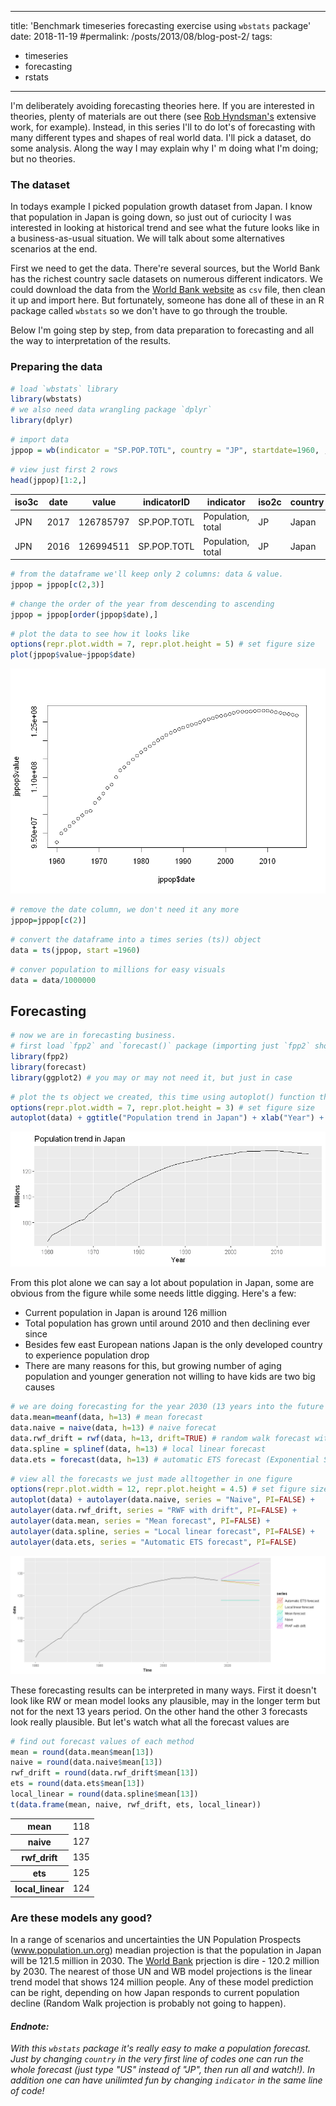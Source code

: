 
---
title: 'Benchmark timeseries forecasting exercise using `wbstats` package'
date: 2018-11-19
#permalink: /posts/2013/08/blog-post-2/
tags:
  - timeseries
  - forecasting
  - rstats
---  


I'm deliberately avoiding forecasting theories here. If you are interested in theories, plenty of materials are out there (see [Rob Hyndsman's](https://robjhyndman.com/) extensive work, for example). Instead, in this series I'll to do lot's of forecasting with many different types and shapes of real world data. I'll pick a dataset, do some analysis. Along the way I may explain why I' m doing what I'm doing; but no theories. 


### The dataset
In todays example I picked population growth dataset from Japan. I know that population in Japan is going down, so just out of curiocity I was interested in looking at historical trend and see what the future looks like in a business-as-usual situation. We will talk about some alternatives scenarios at the end.  

First we need to get the data. There're several sources, but the World Bank has the richest country sacle datasets on numerous different indicators. We could download the data from the [World Bank website](https://data.worldbank.org/) as `csv` file, then clean it up and import here. But fortunately, someone has done all of these in an R package called `wbstats` so we don't have to go through the trouble.  

Below I'm going step by step, from data preparation to forecasting and all the way to interpretation of the results.

### Preparing the data


```R
# load `wbstats` library
library(wbstats)
# we also need data wrangling package `dplyr`
library(dplyr)
```

 


```R
# import data
jppop = wb(indicator = "SP.POP.TOTL", country = "JP", startdate=1960, , enddate=2017)
```


```R
# view just first 2 rows
head(jppop)[1:2,]
```


<table>
<thead><tr><th scope=col>iso3c</th><th scope=col>date</th><th scope=col>value</th><th scope=col>indicatorID</th><th scope=col>indicator</th><th scope=col>iso2c</th><th scope=col>country</th></tr></thead>
<tbody>
	<tr><td>JPN              </td><td>2017             </td><td>126785797        </td><td>SP.POP.TOTL      </td><td>Population, total</td><td>JP               </td><td>Japan            </td></tr>
	<tr><td>JPN              </td><td>2016             </td><td>126994511        </td><td>SP.POP.TOTL      </td><td>Population, total</td><td>JP               </td><td>Japan            </td></tr>
</tbody>
</table>




```R
# from the dataframe we'll keep only 2 columns: data & value.
jppop = jppop[c(2,3)]
```


```R
# change the order of the year from descending to ascending
jppop = jppop[order(jppop$date),]
```


```R
# plot the data to see how it looks like
options(repr.plot.width = 7, repr.plot.height = 5) # set figure size
plot(jppop$value~jppop$date)
```


![](/images/2018-11-19-forecast-jp-pop/output_9_0.png)



```R
# remove the date column, we don't need it any more
jppop=jppop[c(2)]
```


```R
# convert the dataframe into a times series (ts)) object
data = ts(jppop, start =1960)
```


```R
# conver population to millions for easy visuals
data = data/1000000
```

## Forecasting


```R
# now we are in forecasting business.
# first load `fpp2` and `forecast()` package (importing just `fpp2` should work, but just in case). 
library(fpp2)
library(forecast)
library(ggplot2) # you may or may not need it, but just in case
```


```R
# plot the ts object we created, this time using autoplot() function that comes with forecast() package
options(repr.plot.width = 7, repr.plot.height = 3) # set figure size
autoplot(data) + ggtitle("Population trend in Japan") + xlab("Year") +  ylab("Millions")
```




![](/images/2018-11-19-forecast-jp-pop/output_15_1.png)


From this plot alone we can say a lot about population in Japan, some are obvious from the figure while some needs little digging. Here's a few:
- Current population in Japan is around 126 million 
- Total population has grown until around 2010 and then declining ever since
- Besides few east European nations Japan is the only developed country to experience population drop
- There are many reasons for this, but growing number of aging population and younger generation not willing to have kids are two big causes


```R
# we are doing forecasting for the year 2030 (13 years into the future from 2017, hence h=13) using five simple models
data.mean=meanf(data, h=13) # mean forecast
data.naive = naive(data, h=13) # naive forecat
data.rwf_drift = rwf(data, h=13, drift=TRUE) # random walk forecast with drift
data.spline = splinef(data, h=13) # local linear forecast
data.ets = forecast(data, h=13) # automatic ETS forecast (Exponential Smoothing)
```


```R
# view all the forecasts we just made alltogether in one figure
options(repr.plot.width = 12, repr.plot.height = 4.5) # set figure size
autoplot(data) + autolayer(data.naive, series = "Naive", PI=FALSE) + 
autolayer(data.rwf_drift, series = "RWF with drift", PI=FALSE) + 
autolayer(data.mean, series = "Mean forecast", PI=FALSE) + 
autolayer(data.spline, series = "Local linear forecast", PI=FALSE) + 
autolayer(data.ets, series = "Automatic ETS forecast", PI=FALSE)
```




![](/images/2018-11-19-forecast-jp-pop/output_18_1.png)


These forecasting results can be interpreted in many ways. First it doesn't look like RW or mean model looks any plausible, may in the longer term but not for the next 13 years period. On the other hand the other 3 forecasts look really plausible. But let's watch what all the forecast values are


```R
# find out forecast values of each method
mean = round(data.mean$mean[13])
naive = round(data.naive$mean[13])
rwf_drift = round(data.rwf_drift$mean[13])
ets = round(data.ets$mean[13])
local_linear = round(data.spline$mean[13])
t(data.frame(mean, naive, rwf_drift, ets, local_linear))
```


<table>
<tbody>
	<tr><th scope=row>mean</th><td>118</td></tr>
	<tr><th scope=row>naive</th><td>127</td></tr>
	<tr><th scope=row>rwf_drift</th><td>135</td></tr>
	<tr><th scope=row>ets</th><td>125</td></tr>
	<tr><th scope=row>local_linear</th><td>124</td></tr>
</tbody>
</table>



### Are these models any good?
In a range of scenarios and uncertainties the UN Population Prospects (www.population.un.org) meadian projection is that the population in Japan will be 121.5 million in 2030. The [World Bank](http://databank.worldbank.org/data/home.aspx) prjection is dire - 120.2 million by 2030. The nearest of those UN and WB model projections is the linear trend model that shows 124 million people. Any of these model prediction can be right, depending on how Japan responds to current population decline (Random Walk projection is probably not going to happen).

#### *Endnote:* 
*With this `wbstats` package it's really easy to make a population forecast. Just by changing `country` in the very first line of codes one can run the whole forecast (just type "US" instead of "JP", then run all and watch!).
In addition one can have unilimted fun by changing `indicator` in the same line of code!*
